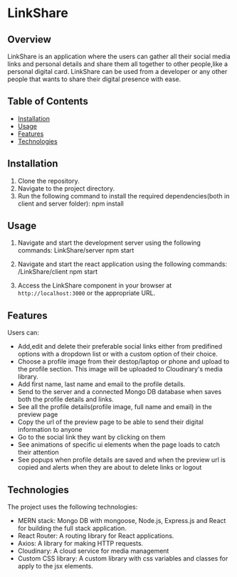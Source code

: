 # LinkShare

## Overview
LinkShare is an application where the users can gather all their social media links and  personal details and share them all together to other people,like a personal digital card. 
LinkShare can be used from a developer or any other people that wants to share their digital presence with ease.


## Table of Contents

- [Installation](#installation)
- [Usage](#usage)
- [Features](#features)
- [Technologies](#technologies)

## Installation

1. Clone the repository.
2. Navigate to the project directory.
3. Run the following command to install the required dependencies(both in client and server folder):
 npm install


## Usage

1. Navigate and start the development server using the following commands:
 LinkShare/server
 npm start

2. Navigate and start the react application using the following commands:
 /LinkShare/client
 npm start


3. Access the LinkShare component in your browser at `http://localhost:3000` or the appropriate URL.

## Features
Users can:
- Add,edit and delete their preferable social links either from predifined options with a dropdown list or with a custom option of their choice.
- Choose a profile image from their destop/laptop or phone and upload to the profile section. This image will be uploaded to Cloudinary's media library.
- Add first name, last name and email to the profile details.
- Send to the server and a connected Mongo DB database when saves both the profile details and links.
- See all the profile details(profile image, full name and email) in the preview page
- Copy the url of the preview page to be able to send their digital information to anyone
- Go to the social link they want by clicking on them
- See animations of specific ui elements when the page loads to catch their attention
- See popups when profile details are saved and when the preview url is copied and alerts when they are about to delete links or logout


## Technologies

The project uses the following technologies:

- MERN stack: Mongo DB with mongoose, Node.js, Express.js and React for building the full stack application.
- React Router: A routing library for React applications.
- Axios: A library for making HTTP requests.
- Cloudinary: A cloud service for media management
- Custom CSS library: A custom library with css variables and classes for apply to the jsx elements.





  





